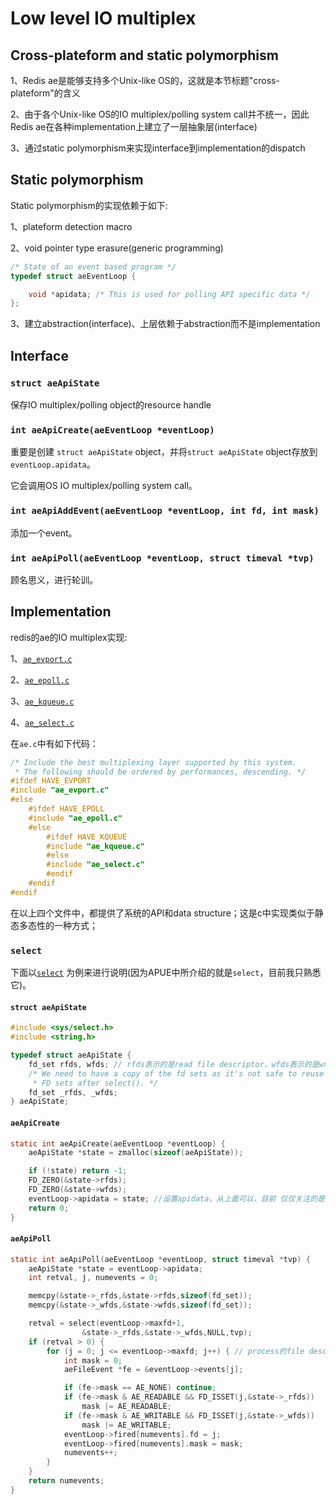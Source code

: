 # Low level IO multiplex



## Cross-plateform and static polymorphism

1、Redis ae是能够支持多个Unix-like OS的，这就是本节标题"cross-plateform"的含义

2、由于各个Unix-like OS的IO multiplex/polling system call并不统一，因此Redis ae在各种implementation上建立了一层抽象层(interface)

3、通过static polymorphism来实现interface到implementation的dispatch



## Static polymorphism

Static polymorphism的实现依赖于如下:

1、plateform detection macro

2、void pointer type erasure(generic programming)

```C++
/* State of an event based program */
typedef struct aeEventLoop {

    void *apidata; /* This is used for polling API specific data */
};
```



3、建立abstraction(interface)、上层依赖于abstraction而不是implementation

## Interface

### `struct aeApiState` 

保存IO multiplex/polling object的resource handle

### `int aeApiCreate(aeEventLoop *eventLoop)`

重要是创建 `struct aeApiState` object，并将`struct aeApiState` object存放到`eventLoop.apidata`。

它会调用OS IO multiplex/polling system call。

### `int aeApiAddEvent(aeEventLoop *eventLoop, int fd, int mask)`

添加一个event。

### `int aeApiPoll(aeEventLoop *eventLoop, struct timeval *tvp)` 

顾名思义，进行轮训。





## Implementation

redis的ae的IO multiplex实现:



1、[`ae_evport.c`](https://github.com/antirez/redis/blob/unstable/src/ae_evport.c) 

2、[`ae_epoll.c`](https://github.com/antirez/redis/blob/unstable/src/ae_epoll.c) 

3、[`ae_kqueue.c`](https://github.com/antirez/redis/blob/unstable/src/ae_kqueue.c) 

4、[`ae_select.c`](https://github.com/antirez/redis/blob/unstable/src/ae_select.c) 



在`ae.c`中有如下代码：

```c
/* Include the best multiplexing layer supported by this system.
 * The following should be ordered by performances, descending. */
#ifdef HAVE_EVPORT
#include "ae_evport.c"
#else
    #ifdef HAVE_EPOLL
    #include "ae_epoll.c"
    #else
        #ifdef HAVE_KQUEUE
        #include "ae_kqueue.c"
        #else
        #include "ae_select.c"
        #endif
    #endif
#endif
```

在以上四个文件中，都提供了系统的API和data structure；这是c中实现类似于静态多态性的一种方式；



### `select`

下面以[`select`](https://en.wikipedia.org/wiki/Select_(Unix)) 为例来进行说明(因为APUE中所介绍的就是`select`，目前我只熟悉它)。



#### `struct aeApiState`

```c
#include <sys/select.h>
#include <string.h>

typedef struct aeApiState {
    fd_set rfds, wfds; // rfds表示的是read file descriptor，wfds表示的是write file descriptor
    /* We need to have a copy of the fd sets as it's not safe to reuse
     * FD sets after select(). */
    fd_set _rfds, _wfds;
} aeApiState;
```





#### `aeApiCreate`

```c
static int aeApiCreate(aeEventLoop *eventLoop) {
    aeApiState *state = zmalloc(sizeof(aeApiState));

    if (!state) return -1;
    FD_ZERO(&state->rfds);
    FD_ZERO(&state->wfds);
    eventLoop->apidata = state; //设置apidata，从上面可以，目前 仅仅关注的是read和write
    return 0;
}
```





#### `aeApiPoll`

```c
static int aeApiPoll(aeEventLoop *eventLoop, struct timeval *tvp) {
    aeApiState *state = eventLoop->apidata;
    int retval, j, numevents = 0;

    memcpy(&state->_rfds,&state->rfds,sizeof(fd_set));
    memcpy(&state->_wfds,&state->wfds,sizeof(fd_set));

    retval = select(eventLoop->maxfd+1,
                &state->_rfds,&state->_wfds,NULL,tvp);
    if (retval > 0) {
        for (j = 0; j <= eventLoop->maxfd; j++) { // process的file descriptor是依次递增的，所以此处可以使用for循环；
            int mask = 0;
            aeFileEvent *fe = &eventLoop->events[j];

            if (fe->mask == AE_NONE) continue;
            if (fe->mask & AE_READABLE && FD_ISSET(j,&state->_rfds))
                mask |= AE_READABLE;
            if (fe->mask & AE_WRITABLE && FD_ISSET(j,&state->_wfds))
                mask |= AE_WRITABLE;
            eventLoop->fired[numevents].fd = j;
            eventLoop->fired[numevents].mask = mask;
            numevents++;
        }
    }
    return numevents;
}
```



